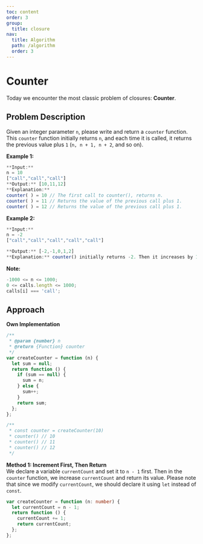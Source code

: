 ```yaml
---
toc: content
order: 3
group:
  title: closure
nav:
  title: Algorithm
  path: /algorithm
  order: 3
---
```


# Counter

Today we encounter the most classic problem of closures: **Counter**.

## Problem Description

Given an integer parameter `n`, please write and return a `counter` function. This `counter` function initially returns `n`, and each time it is called, it returns the previous value plus `1` (`n, n + 1, n + 2`, and so on).

**Example 1:**

```ts
**Input:**
n = 10
["call","call","call"]
**Output:** [10,11,12]
**Explanation:**
counter( ) = 10 // The first call to counter(), returns n.
counter( ) = 11 // Returns the value of the previous call plus 1.
counter( ) = 12 // Returns the value of the previous call plus 1.
```

**Example 2:**

```ts
**Input:**
n = -2
["call","call","call","call","call"]

**Output:** [-2,-1,0,1,2]
**Explanation:** counter() initially returns -2. Then it increases by 1 after each subsequent call.
```

**Note:**

```ts
-1000 <= n <= 1000;
0 <= calls.length <= 1000;
calls[i] === 'call';
```

## Approach

**Own Implementation**

```ts
/**
 * @param {number} n
 * @return {Function} counter
 */
var createCounter = function (n) {
  let sum = null;
  return function () {
    if (sum == null) {
      sum = n;
    } else {
      sum++;
    }
    return sum;
  };
};

/**
 * const counter = createCounter(10)
 * counter() // 10
 * counter() // 11
 * counter() // 12
 */
```

**Method 1: Increment First, Then Return**  
We declare a variable `currentCount` and set it to `n - 1` first. Then in the `counter` function, we increase `currentCount` and return its value. Please note that since we modify `currentCount`, we should declare it using `let` instead of `const`.

```ts
var createCounter = function (n: number) {
  let currentCount = n - 1;
  return function () {
    currentCount += 1;
    return currentCount;
  };
};
```
